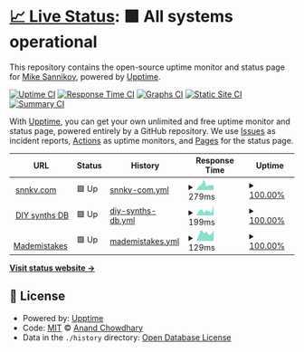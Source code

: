 # [📈 Live Status](https://Atarity.github.io/upptime): <!--live status--> **🟩 All systems operational**

This repository contains the open-source uptime monitor and status page for [Mike Sannikov](https://snnkv.com), powered by [Upptime](https://github.com/upptime/upptime).

[![Uptime CI](https://github.com/Atarity/upptime/workflows/Uptime%20CI/badge.svg)](https://github.com/Atarity/upptime/actions?query=workflow%3A%22Uptime+CI%22)
[![Response Time CI](https://github.com/Atarity/upptime/workflows/Response%20Time%20CI/badge.svg)](https://github.com/Atarity/upptime/actions?query=workflow%3A%22Response+Time+CI%22)
[![Graphs CI](https://github.com/Atarity/upptime/workflows/Graphs%20CI/badge.svg)](https://github.com/Atarity/upptime/actions?query=workflow%3A%22Graphs+CI%22)
[![Static Site CI](https://github.com/Atarity/upptime/workflows/Static%20Site%20CI/badge.svg)](https://github.com/Atarity/upptime/actions?query=workflow%3A%22Static+Site+CI%22)
[![Summary CI](https://github.com/Atarity/upptime/workflows/Summary%20CI/badge.svg)](https://github.com/Atarity/upptime/actions?query=workflow%3A%22Summary+CI%22)

With [Upptime](https://upptime.js.org), you can get your own unlimited and free uptime monitor and status page, powered entirely by a GitHub repository. We use [Issues](https://github.com/Atarity/upptime/issues) as incident reports, [Actions](https://github.com/Atarity/upptime/actions) as uptime monitors, and [Pages](https://Atarity.github.io/upptime) for the status page.

<!--start: status pages-->
<!-- This summary is generated by Upptime (https://github.com/upptime/upptime) -->
<!-- Do not edit this manually, your changes will be overwritten -->
<!-- prettier-ignore -->
| URL | Status | History | Response Time | Uptime |
| --- | ------ | ------- | ------------- | ------ |
| <img alt="" src="https://icons.duckduckgo.com/ip3/snnkv.com.ico" height="13"> [snnkv.com](https://snnkv.com/) | 🟩 Up | [snnkv-com.yml](https://github.com/Atarity/upptime/commits/HEAD/history/snnkv-com.yml) | <details><summary><img alt="Response time graph" src="./graphs/snnkv-com/response-time-week.png" height="20"> 279ms</summary><br><a href="https://Atarity.github.io/upptime/history/snnkv-com"><img alt="Response time 269" src="https://img.shields.io/endpoint?url=https%3A%2F%2Fraw.githubusercontent.com%2FAtarity%2Fupptime%2FHEAD%2Fapi%2Fsnnkv-com%2Fresponse-time.json"></a><br><a href="https://Atarity.github.io/upptime/history/snnkv-com"><img alt="24-hour response time 263" src="https://img.shields.io/endpoint?url=https%3A%2F%2Fraw.githubusercontent.com%2FAtarity%2Fupptime%2FHEAD%2Fapi%2Fsnnkv-com%2Fresponse-time-day.json"></a><br><a href="https://Atarity.github.io/upptime/history/snnkv-com"><img alt="7-day response time 279" src="https://img.shields.io/endpoint?url=https%3A%2F%2Fraw.githubusercontent.com%2FAtarity%2Fupptime%2FHEAD%2Fapi%2Fsnnkv-com%2Fresponse-time-week.json"></a><br><a href="https://Atarity.github.io/upptime/history/snnkv-com"><img alt="30-day response time 256" src="https://img.shields.io/endpoint?url=https%3A%2F%2Fraw.githubusercontent.com%2FAtarity%2Fupptime%2FHEAD%2Fapi%2Fsnnkv-com%2Fresponse-time-month.json"></a><br><a href="https://Atarity.github.io/upptime/history/snnkv-com"><img alt="1-year response time 269" src="https://img.shields.io/endpoint?url=https%3A%2F%2Fraw.githubusercontent.com%2FAtarity%2Fupptime%2FHEAD%2Fapi%2Fsnnkv-com%2Fresponse-time-year.json"></a></details> | <details><summary><a href="https://Atarity.github.io/upptime/history/snnkv-com">100.00%</a></summary><a href="https://Atarity.github.io/upptime/history/snnkv-com"><img alt="All-time uptime 100.00%" src="https://img.shields.io/endpoint?url=https%3A%2F%2Fraw.githubusercontent.com%2FAtarity%2Fupptime%2FHEAD%2Fapi%2Fsnnkv-com%2Fuptime.json"></a><br><a href="https://Atarity.github.io/upptime/history/snnkv-com"><img alt="24-hour uptime 100.00%" src="https://img.shields.io/endpoint?url=https%3A%2F%2Fraw.githubusercontent.com%2FAtarity%2Fupptime%2FHEAD%2Fapi%2Fsnnkv-com%2Fuptime-day.json"></a><br><a href="https://Atarity.github.io/upptime/history/snnkv-com"><img alt="7-day uptime 100.00%" src="https://img.shields.io/endpoint?url=https%3A%2F%2Fraw.githubusercontent.com%2FAtarity%2Fupptime%2FHEAD%2Fapi%2Fsnnkv-com%2Fuptime-week.json"></a><br><a href="https://Atarity.github.io/upptime/history/snnkv-com"><img alt="30-day uptime 100.00%" src="https://img.shields.io/endpoint?url=https%3A%2F%2Fraw.githubusercontent.com%2FAtarity%2Fupptime%2FHEAD%2Fapi%2Fsnnkv-com%2Fuptime-month.json"></a><br><a href="https://Atarity.github.io/upptime/history/snnkv-com"><img alt="1-year uptime 100.00%" src="https://img.shields.io/endpoint?url=https%3A%2F%2Fraw.githubusercontent.com%2FAtarity%2Fupptime%2FHEAD%2Fapi%2Fsnnkv-com%2Fuptime-year.json"></a></details>
| <img alt="" src="https://icons.duckduckgo.com/ip3/diy-synths.snnkv.com.ico" height="13"> [DIY synths DB](https://diy-synths.snnkv.com/) | 🟩 Up | [diy-synths-db.yml](https://github.com/Atarity/upptime/commits/HEAD/history/diy-synths-db.yml) | <details><summary><img alt="Response time graph" src="./graphs/diy-synths-db/response-time-week.png" height="20"> 199ms</summary><br><a href="https://Atarity.github.io/upptime/history/diy-synths-db"><img alt="Response time 187" src="https://img.shields.io/endpoint?url=https%3A%2F%2Fraw.githubusercontent.com%2FAtarity%2Fupptime%2FHEAD%2Fapi%2Fdiy-synths-db%2Fresponse-time.json"></a><br><a href="https://Atarity.github.io/upptime/history/diy-synths-db"><img alt="24-hour response time 407" src="https://img.shields.io/endpoint?url=https%3A%2F%2Fraw.githubusercontent.com%2FAtarity%2Fupptime%2FHEAD%2Fapi%2Fdiy-synths-db%2Fresponse-time-day.json"></a><br><a href="https://Atarity.github.io/upptime/history/diy-synths-db"><img alt="7-day response time 199" src="https://img.shields.io/endpoint?url=https%3A%2F%2Fraw.githubusercontent.com%2FAtarity%2Fupptime%2FHEAD%2Fapi%2Fdiy-synths-db%2Fresponse-time-week.json"></a><br><a href="https://Atarity.github.io/upptime/history/diy-synths-db"><img alt="30-day response time 184" src="https://img.shields.io/endpoint?url=https%3A%2F%2Fraw.githubusercontent.com%2FAtarity%2Fupptime%2FHEAD%2Fapi%2Fdiy-synths-db%2Fresponse-time-month.json"></a><br><a href="https://Atarity.github.io/upptime/history/diy-synths-db"><img alt="1-year response time 187" src="https://img.shields.io/endpoint?url=https%3A%2F%2Fraw.githubusercontent.com%2FAtarity%2Fupptime%2FHEAD%2Fapi%2Fdiy-synths-db%2Fresponse-time-year.json"></a></details> | <details><summary><a href="https://Atarity.github.io/upptime/history/diy-synths-db">100.00%</a></summary><a href="https://Atarity.github.io/upptime/history/diy-synths-db"><img alt="All-time uptime 100.00%" src="https://img.shields.io/endpoint?url=https%3A%2F%2Fraw.githubusercontent.com%2FAtarity%2Fupptime%2FHEAD%2Fapi%2Fdiy-synths-db%2Fuptime.json"></a><br><a href="https://Atarity.github.io/upptime/history/diy-synths-db"><img alt="24-hour uptime 100.00%" src="https://img.shields.io/endpoint?url=https%3A%2F%2Fraw.githubusercontent.com%2FAtarity%2Fupptime%2FHEAD%2Fapi%2Fdiy-synths-db%2Fuptime-day.json"></a><br><a href="https://Atarity.github.io/upptime/history/diy-synths-db"><img alt="7-day uptime 100.00%" src="https://img.shields.io/endpoint?url=https%3A%2F%2Fraw.githubusercontent.com%2FAtarity%2Fupptime%2FHEAD%2Fapi%2Fdiy-synths-db%2Fuptime-week.json"></a><br><a href="https://Atarity.github.io/upptime/history/diy-synths-db"><img alt="30-day uptime 100.00%" src="https://img.shields.io/endpoint?url=https%3A%2F%2Fraw.githubusercontent.com%2FAtarity%2Fupptime%2FHEAD%2Fapi%2Fdiy-synths-db%2Fuptime-month.json"></a><br><a href="https://Atarity.github.io/upptime/history/diy-synths-db"><img alt="1-year uptime 100.00%" src="https://img.shields.io/endpoint?url=https%3A%2F%2Fraw.githubusercontent.com%2FAtarity%2Fupptime%2FHEAD%2Fapi%2Fdiy-synths-db%2Fuptime-year.json"></a></details>
| <img alt="" src="https://icons.duckduckgo.com/ip3/snnkv.com.ico" height="13"> [Mademistakes](https://snnkv.com/mademistakes/api/v1.0/issues) | 🟩 Up | [mademistakes.yml](https://github.com/Atarity/upptime/commits/HEAD/history/mademistakes.yml) | <details><summary><img alt="Response time graph" src="./graphs/mademistakes/response-time-week.png" height="20"> 129ms</summary><br><a href="https://Atarity.github.io/upptime/history/mademistakes"><img alt="Response time 237" src="https://img.shields.io/endpoint?url=https%3A%2F%2Fraw.githubusercontent.com%2FAtarity%2Fupptime%2FHEAD%2Fapi%2Fmademistakes%2Fresponse-time.json"></a><br><a href="https://Atarity.github.io/upptime/history/mademistakes"><img alt="24-hour response time 166" src="https://img.shields.io/endpoint?url=https%3A%2F%2Fraw.githubusercontent.com%2FAtarity%2Fupptime%2FHEAD%2Fapi%2Fmademistakes%2Fresponse-time-day.json"></a><br><a href="https://Atarity.github.io/upptime/history/mademistakes"><img alt="7-day response time 129" src="https://img.shields.io/endpoint?url=https%3A%2F%2Fraw.githubusercontent.com%2FAtarity%2Fupptime%2FHEAD%2Fapi%2Fmademistakes%2Fresponse-time-week.json"></a><br><a href="https://Atarity.github.io/upptime/history/mademistakes"><img alt="30-day response time 256" src="https://img.shields.io/endpoint?url=https%3A%2F%2Fraw.githubusercontent.com%2FAtarity%2Fupptime%2FHEAD%2Fapi%2Fmademistakes%2Fresponse-time-month.json"></a><br><a href="https://Atarity.github.io/upptime/history/mademistakes"><img alt="1-year response time 237" src="https://img.shields.io/endpoint?url=https%3A%2F%2Fraw.githubusercontent.com%2FAtarity%2Fupptime%2FHEAD%2Fapi%2Fmademistakes%2Fresponse-time-year.json"></a></details> | <details><summary><a href="https://Atarity.github.io/upptime/history/mademistakes">100.00%</a></summary><a href="https://Atarity.github.io/upptime/history/mademistakes"><img alt="All-time uptime 99.97%" src="https://img.shields.io/endpoint?url=https%3A%2F%2Fraw.githubusercontent.com%2FAtarity%2Fupptime%2FHEAD%2Fapi%2Fmademistakes%2Fuptime.json"></a><br><a href="https://Atarity.github.io/upptime/history/mademistakes"><img alt="24-hour uptime 100.00%" src="https://img.shields.io/endpoint?url=https%3A%2F%2Fraw.githubusercontent.com%2FAtarity%2Fupptime%2FHEAD%2Fapi%2Fmademistakes%2Fuptime-day.json"></a><br><a href="https://Atarity.github.io/upptime/history/mademistakes"><img alt="7-day uptime 100.00%" src="https://img.shields.io/endpoint?url=https%3A%2F%2Fraw.githubusercontent.com%2FAtarity%2Fupptime%2FHEAD%2Fapi%2Fmademistakes%2Fuptime-week.json"></a><br><a href="https://Atarity.github.io/upptime/history/mademistakes"><img alt="30-day uptime 100.00%" src="https://img.shields.io/endpoint?url=https%3A%2F%2Fraw.githubusercontent.com%2FAtarity%2Fupptime%2FHEAD%2Fapi%2Fmademistakes%2Fuptime-month.json"></a><br><a href="https://Atarity.github.io/upptime/history/mademistakes"><img alt="1-year uptime 99.97%" src="https://img.shields.io/endpoint?url=https%3A%2F%2Fraw.githubusercontent.com%2FAtarity%2Fupptime%2FHEAD%2Fapi%2Fmademistakes%2Fuptime-year.json"></a></details>

<!--end: status pages-->

[**Visit status website →**](https://Atarity.github.io/upptime)

## 📄 License

- Powered by: [Upptime](https://github.com/upptime/upptime)
- Code: [MIT](./LICENSE) © [Anand Chowdhary](https://anandchowdhary.com)
- Data in the `./history` directory: [Open Database License](https://opendatacommons.org/licenses/odbl/1-0/)
